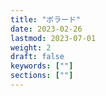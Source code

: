 ```yaml
---
title: "ボラード"
date: 2023-02-26
lastmod: 2023-07-01
weight: 2
draft: false
keywords: [""]
sections: [""]
---
```

